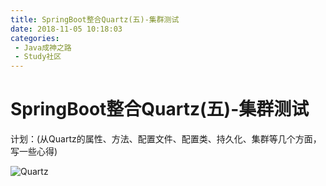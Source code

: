 ```yaml
---
title: SpringBoot整合Quartz(五)-集群测试
date: 2018-11-05 10:18:03
categories: 
 - Java成神之路
 - Study社区
---
```

# SpringBoot整合Quartz(五)-集群测试

计划：(从Quartz的属性、方法、配置文件、配置类、持久化、集群等几个方面，写一些心得)

![Quartz](https://upload-images.jianshu.io/upload_images/13603359-55f97ba1d65bc00f.png)

<!-- More -->